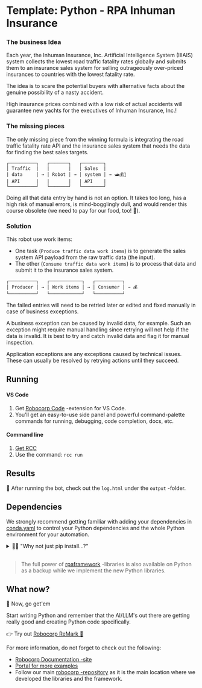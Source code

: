 # Template: Python - RPA Inhuman Insurance

### The business Idea
Each year, the Inhuman Insurance, Inc. Artificial Intelligence System (IIIAIS) system collects the lowest road traffic fatality rates globally and submits them to an insurance sales system for selling outrageously over-priced insurances to countries with the lowest fatality rate.

The idea is to scare the potential buyers with alternative facts about the genuine possibility of a nasty accident.

High insurance prices combined with a low risk of actual accidents will guarantee new yachts for the executives of Inhuman Insurance, Inc.! 

### The missing pieces
The only missing piece from the winning formula is integrating the road traffic fatality rate API and the insurance sales system that needs the data for finding the best sales targets.

```
┌──────────┐   ┌───────┐   ┌────────┐
│ Traffic  |   |       |   | Sales  |
| data     │ → │ Robot │ → │ system │ → 🛥💰🥂
| API      |   |       |   | API    |
└──────────┘   └───────┘   └────────┘
```

Doing all that data entry by hand is not an option. It takes too long, has a high risk of manual errors, is mind-bogglingly dull, and would render this course obsolete (we need to pay for our food, too! 🥺).

### Solution
This robot use work items:
- One task  (`Produce traffic data work items`) is to generate the sales system API payload from the raw traffic data (the input).
- The other (`Consume traffic data work items`) is to process that data and submit it to the insurance sales system.

```
┌──────────┐   ┌────────────┐   ┌──────────┐
│ Producer │ → │ Work items │ → │ Consumer │ → 💰
└──────────┘   └────────────┘   └──────────┘
```

The failed entries will need to be retried later or edited and fixed manually in case of business exceptions.

A business exception can be caused by invalid data, for example. Such an exception might require manual handling since retrying will not help if the data is invalid. It is best to try and catch invalid data and flag it for manual inspection.

Application exceptions are any exceptions caused by technical issues. These can usually be resolved by retrying actions until they succeed.


## Running

#### VS Code
1. Get [Robocorp Code](https://robocorp.com/docs/developer-tools/visual-studio-code/extension-features) -extension for VS Code.
1. You'll get an easy-to-use side panel and powerful command-palette commands for running, debugging, code completion, docs, etc.

#### Command line

1. [Get RCC](https://github.com/robocorp/rcc?tab=readme-ov-file#getting-started)
1. Use the command: `rcc run`

## Results

🚀 After running the bot, check out the `log.html` under the `output` -folder.

## Dependencies

We strongly recommend getting familiar with adding your dependencies in [conda.yaml](conda.yaml) to control your Python dependencies and the whole Python environment for your automation.

<details>
  <summary>🙋‍♂️ "Why not just pip install...?"</summary>

Think of [conda.yaml](conda.yaml) as an equivalent of the requirements.txt, but much better. 👩‍💻 With `conda.yaml`, you are not just controlling your PyPI dependencies; you control the complete Python environment, which makes things repeatable and easy.

👉 You will probably need to run your code on another machine quite soon, so by using `conda.yaml`:
- You can avoid `Works on my machine` -cases
- You do not need to manage Python installations on all the machines
- You can control exactly which version of Python your automation will run on 
  - You'll also control the pip version to avoid dep. resolution changes
- No need for venv, pyenv, ... tooling and knowledge sharing inside your team.
- Define dependencies in conda.yaml, let our tooling do the heavy lifting.
- You get all the content of [conda-forge](https://prefix.dev/channels/conda-forge) without any extra tooling

> Dive deeper with [these](https://github.com/robocorp/rcc/blob/master/docs/recipes.md#what-is-in-condayaml) resources.

</details>
<br/>

> The full power of [rpaframework](https://robocorp.com/docs/python/rpa-framework) -libraries is also available on Python as a backup while we implement the new Python libraries.

## What now?

🚀 Now, go get'em

Start writing Python and remember that the AI/LLM's out there are getting really good and creating Python code specifically.

👉 Try out [Robocorp ReMark 💬](https://chat.robocorp.com)

For more information, do not forget to check out the following:
- [Robocorp Documentation -site](https://robocorp.com/docs)
- [Portal for more examples](https://robocorp.com/portal)
- Follow our main [robocorp -repository](https://github.com/robocorp/robocorp) as it is the main location where we developed the libraries and the framework.